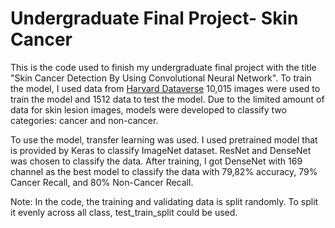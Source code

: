 # Undergraduate Final Project- Skin Cancer

This is the code used to finish my undergraduate final project with the title "Skin Cancer Detection By Using Convolutional Neural Network". To train the model, I used data from [Harvard Dataverse](https://dataverse.harvard.edu/dataset.xhtml?persistentId=doi:10.7910/DVN/DBW86T) 10,015 images were used to train the model and 1512 data to test the model. Due to the limited amount of data for skin lesion images, models were developed to classify two categories: cancer and non-cancer.

To use the model, transfer learning was used. I used pretrained model that is provided by Keras to classify ImageNet dataset. ResNet and DenseNet was chosen to classify the data. After training, I got DenseNet with 169 channel as the best model to classify the data with 79,82% accuracy, 79% Cancer Recall, and 80% Non-Cancer Recall.

Note: In the code, the training and validating data is split randomly. To split it evenly across all class, test_train_split could be used.
